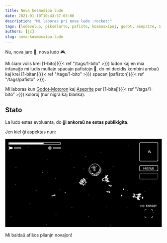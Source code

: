 ```yaml
---
title: Nova kosmoŝipa ludo
date: 2021-01-10T10:43:57-03:00
description: "Mi laboras pri nova ludo :rocket:"
tags: [ludevoluo, pikselarto, pafisto, kosmosxipoj, godot, aseprite, 1-bito]
authors: [jc]
slug: nova-kosmosxipa-ludo
---
```


Nu, nova jaro :calendar:, nova ludo :video_game:.

Mi ĉiam volis krei [1-bito]({{< ref "/tags/1-bito" >}}) ludon kaj en mia infanaĝo mi ludis multajn spacajn pafistojn :space_invader:, do mi decidis kombini ambaŭ kaj krei [1-bitan]({{< ref "/tags/1-bito" >}}) spacan [pafiston]({{< ref "/tags/pafisto" >}}).

Mi laboras kun [Godot-Motoron](https://godotengine.org) kaj [Aseprite](https://aseprite.org) per [1-bitaj]({{< ref "/tags/1-bito" >}}) koloroj (nur nigra kaj blanka).

## Stato

La ludo estas evoluanta, do **ĝi ankoraŭ ne estas publikigita**.

Jen kiel ĝi aspektas nun:

![Screenshot](screenshot.png)

Mi baldaŭ afiŝos plianjn novaĵon!
